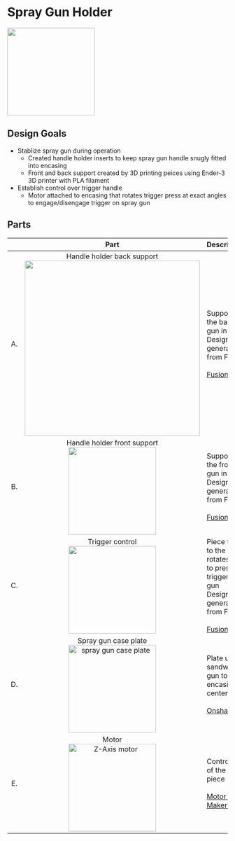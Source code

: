 # Spray Gun Holder
<img src="https://i.imgur.com/Dsu4iA6.jpg" width="200">

## Design Goals
* Stablize spray gun during operation
  * Created handle holder inserts to keep spray gun handle snugly fitted into encasing
  * Front and back support created by 3D printing peices using Ender-3 3D printer with PLA filament
* Establish control over trigger handle
  * Motor attached to encasing that rotates trigger press at exact angles to engage/disengage trigger on spray gun

## Parts
| | Part | Description |
|:-: | :--: | :-- |
A. | Handle holder back support <br/> <img src="https://imgur.com/gK6uO00.jpg" width="400"> | Support holder for the back of the spray gun in encasing <br/> Designed based off generative design from Fusion360 <br/> <br/> [Fusion document](https://a360.co/32H2Jmt)
B. | Handle holder front support <br/> <img src="https://imgur.com/bFa2jcc.jpg" width="200"> | Support holder for the front of the spray gun in encasing <br/> Designed based off generative design from Fusion360 <br/> <br/> [Fusion document](https://a360.co/2NJBYti)
C. | Trigger control <br/> <img src="https://imgur.com/PLCjnaO.jpg" width="200"> | Piece that is attached to the motor and rotates a set angles to press/release the trigger of the spray gun <br/> Designed based off generative design from Fusion360 <br/> <br/> [Fusion docuemnt](https://a360.co/2qdF6o9)
D. | Spray gun case plate <br/> <img width="200" alt="spray gun case plate" src="https://user-images.githubusercontent.com/49771001/69470183-d5dc9c00-0d49-11ea-8fd1-304b8a5d3f94.png"> | Plate used to sandwich the spray gun to attach encasing to the centerpiece <br/> <br/> [Onshape Document](https://cad.onshape.com/documents/1afd4bb96db52c9d48902d08/w/6062089c01f4dd5aed92443b/e/296895f7a25a43b16682dfb6)
E. | Motor <br/> <img width="200" alt="Z-Axis motor" src="https://user-images.githubusercontent.com/49771001/69470477-b6df0980-0d4b-11ea-9755-ee46bd120702.png"> | Controls the rotation of the Trigger control piece <br/> <br/> [Motor from MakerMadeCNC.com](https://www.makermadecnc.com/product/z-axis-replacement-motor/)
